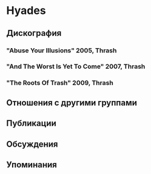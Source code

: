 # Hyades



## Дискография

### "Abuse Your Illusions" 2005, Thrash



### "And The Worst Is Yet To Come" 2007, Thrash



### "The Roots Of Trash" 2009, Thrash




## Отношения с другими группами


## Публикации


## Обсуждения


## Упоминания

